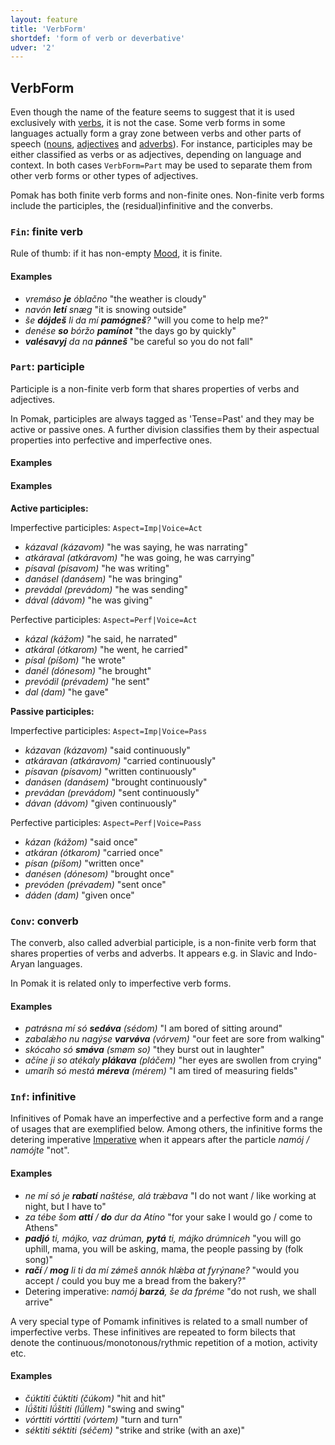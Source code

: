 ```yaml
---
layout: feature
title: 'VerbForm'
shortdef: 'form of verb or deverbative'
udver: '2'
---
```


## VerbForm

Even though the name of the feature seems to suggest that it is used exclusively with [verbs](../../u/pos/VERB), it is not the case. 
Some verb forms in some languages actually form a gray zone between verbs and other parts of speech ([nouns](../../u/pos/NOUN), 
[adjectives](../../u/pos/ADJ) and [adverbs](../../u/pos/ADV)). For instance, participles may be either classified as verbs or as adjectives, 
depending on language and context. In both cases `VerbForm=Part` may be used to separate them from other verb forms or other types of adjectives.

Pomak has both finite verb forms  and non-finite ones. Non-finite verb forms include the participles, the (residual)infinitive and the converbs.


### <a name="Fin">`Fin`</a>: finite verb

Rule of thumb: if it has non-empty [Mood](Mood.html), it is finite.


#### Examples

* _vremǿso <b>je</b> óblačno_ "the weather is cloudy"  
* _navón <b>letí</b> snæg_ "it is snowing outside" 
* _še <b>dójdeš</b> li da mí <b>pamógneš</b>?_ "will you come to help me?" 
* _denése <b>so</b> bóržo <b>pamínot</b>_ "the days go by quickly" 
* _<b>valésavyj</b> da na <b>pánneš</b>_ "be careful so you do not fall"  

### <a name="Part">`Part`</a>: participle

Participle is a non-finite verb form that shares properties of verbs and adjectives.

In Pomak, participles are always tagged as 'Tense=Past' and they may be active or passive ones. A further division classifies them by 
their aspectual properties into perfective and imperfective ones. 

<!--Οι μετοχές στην Πομακική μπορούν χωριστούν σε δύο γενικές κατηγορίες: τις ενεργητικές παρελθοντικές μετοχές (active) 
και τις παθητικές παρελθοντικές μετοχές (passive).
Κάθε γενική κατηγορία μπορεί να διαιρεθεί με βάση τη ρηματική όψη σε εξακολουθητικές (past imperfective) και συνοπτικές (past perfective) μετοχές.-->

#### Examples

#### Examples

<b> Active participles:</b>

Imperfective participles: `Aspect=Imp|Voice=Act`

- *kázaval (kázavom)* "he was saying, he was narrating" 
- *atkáraval (atkáravom)* "he was going, he was carrying" 
- *písaval (písavom)* "he was writing" 
- *danásel (danásem)* "he was bringing" 
- *prevádal (prevádom)* "he was sending" 
- *dával (dávom)* "he was giving" 

Perfective participles: `Aspect=Perf|Voice=Act`

- *kázal (kážom)* "he said, he narrated"  
- *atkáral (ótkarom)* "he went, he carried" 
- *písal (píšom)* "he wrote" 
- *danél (dónesom)* "he brought" 
- *prevódil (prévadem)* "he sent" 
- *dal (dam)* "he gave" 

<b>Passive participles: </b>

Imperfective participles: `Aspect=Imp|Voice=Pass`

- *kázavan (kázavom)* "said continuously" 
- *atkáravan (atkáravom)* "carried continuously" 
- *písavan (písavom)* "written continuously" 
- *danásen (danásem)* "brought continuously" 
- *prevádan (prevádom)* "sent continuously" 
- *dávan (dávom)* "given continuously" 

Perfective participles:  `Aspect=Perf|Voice=Pass`

- *kázan (kážom)* "said once" 
- *atkáran (ótkarom)* "carried once" 
- *písan (píšom)* "written once" 
- *danésen (dónesom)* "brought once"
- *prevóden (prévadem)* "sent once"  
- *dáden (dam)* "given once"  


### <a name="Conv">`Conv`</a>: converb

The converb, also called adverbial participle, is a non-finite verb form that shares properties of verbs and adverbs. 
It appears e.g. in Slavic and Indo-Aryan languages.

In Pomak it is related only to imperfective verb forms.

#### Examples

- *patrǿsna mí só <b>sedǿva</b> (sédom)* "I am bored of sitting around" 
- *zabalǽho nu nagýse <b>varvǿva</b> (vórvem)* "our feet are sore from walking" 
- *skócaho só <b>smǿva</b> (smøm so)* "they burst out in laughter" 
- *ačíne ji so atékaly <b>plákava</b> (pláčem)* "her eyes are swollen from crying"
- *umaríh só mestá <b>méreva</b> (mérem)* "I am tired of measuring fields" 


### <a name="Inf">`Inf`</a>: infinitive

Infinitives of Pomak have an imperfective and  a perfective form and  a range of usages that are exemplified below. Among others, the infinitive forms 
the detering imperative [Imperative]() when it appears after the particle *namój / namójte* "not".

#### Examples


-  *ne mí só je <b>rabatí</b> naštése, alá trǽbava* "I do not want / like working at night, but I have to"  
- *za tébe šom <b>attí</b> / <b>do</b> dur da Atíno* "for your sake I would go / come to Athens" 
- *<b>padjó</b> ti, májko, vaz drúman, <b>pytá</b> ti, májko drúmniceh* "you will go uphill, mama, you will be asking, mama, the people passing by (folk song)" 
- *<b>račí</b> / <b>mog</b> li ti da mí zǿmeš annók hlǽba at fyrýnane?* "would you accept / could you buy me a bread from the bakery?" 
- Detering imperative: *namój <b>barzá</b>, še da fpréme* "do not rush, we shall arrive" 

A very special type of Pomamk infinitives is related to a small number of imperfective verbs. These infinitives are repeated to form bilects that 
 denote the continuous/monotonous/rythmic repetition of a motion, activity etc. 


#### Examples

- *čúktiti čúktiti (čúkom)* "hit and hit" 
- *lǘštiti lǘštiti (lǘllem)* "swing and swing" 
- *vórttiti vórttiti (vórtem)* "turn and turn" 
- *séktiti séktiti (séčem)* "strike and strike (with an axe)" 
<!-- Interlanguage links updated So kvě 14 19:02:44 CEST 2022 -->
